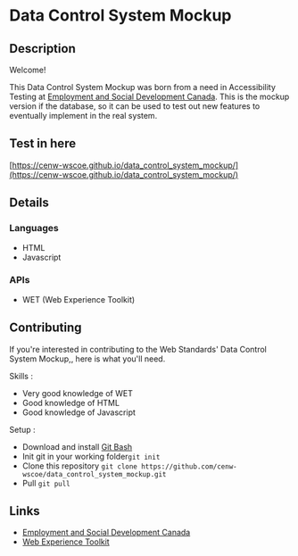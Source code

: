 # Data Control System Mockup

## Description
Welcome!

This Data Control System Mockup was born from a need in Accessibility Testing at [Employment and Social Development Canada](https://www.canada.ca/en/employment-social-development.html). This is the mockup version if the database, so it can be used to test out new features to eventually implement in the real system.

## Test in here
[https://cenw-wscoe.github.io/data_control_system_mockup/](https://cenw-wscoe.github.io/data_control_system_mockup/)

## Details
### Languages
- HTML
- Javascript

### APIs
- WET (Web Experience Toolkit)

## Contributing
If you're interested in contributing to the Web Standards' Data Control System Mockup,, here is what you'll need.

Skills :
- Very good knowledge of WET
- Good knowledge of HTML
- Good knowledge of Javascript

Setup :
- Download and install [Git Bash](https://git-scm.com/downloads)
- Init git in your working folder`git init`
- Clone this repository `git clone https://github.com/cenw-wscoe/data_control_system_mockup.git`
- Pull `git pull`

## Links
- [Employment and Social Development Canada](https://www.canada.ca/en/employment-social-development.html)
- [Web Experience Toolkit](https://wet-boew.github.io/v4.0-ci/index-en.html)